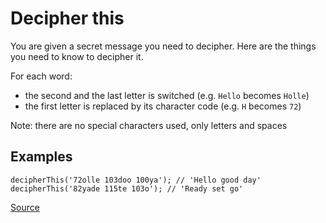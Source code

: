 # Decipher this

You are given a secret message you need to decipher. Here are the things you need to know to decipher it.

For each word:

*  the second and the last letter is switched (e.g. `Hello` becomes `Holle`)
*  the first letter is replaced by its character code (e.g. `H` becomes `72`)

Note: there are no special characters used, only letters and spaces

## Examples

```text
decipherThis('72olle 103doo 100ya'); // 'Hello good day'
decipherThis('82yade 115te 103o'); // 'Ready set go'
```

[Source](https://www.codewars.com/kata/581e014b55f2c52bb00000f8/train/python)